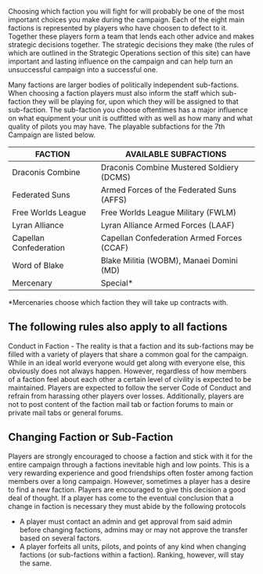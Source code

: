 Choosing which faction you will fight for will probably be one of the most important choices you make during the campaign. Each of the eight main factions is represented by players who have choosen to defect to it. Together these players form a team that lends each other advice and makes strategic decisions together. The strategic decisions they make (the rules of which are outlined in the Strategic Operations section of this site) can have important and lasting influence on the campaign and can help turn an unsuccessful campaign into a successful one.

Many factions are larger bodies of politically independent sub-factions. When choosing a faction players must also inform the staff which sub-faction they will be playing for, upon which they will be assigned to that sub-faction. The sub-faction you choose oftentimes has a major influence on what equipment your unit is outfitted with as well as how many and what quality of pilots you may have. The playable subfactions for the 7th Campaign are listed below.

FACTION	| AVAILABLE SUBFACTIONS
--- | ---
Draconis Combine | Draconis Combine Mustered Soldiery (DCMS)
Federated Suns | Armed Forces of the Federated Suns (AFFS)
Free Worlds League | Free Worlds League Military (FWLM)
Lyran Alliance | Lyran Alliance Armed Forces (LAAF)
Capellan Confederation | Capellan Confederation Armed Forces (CCAF)
Word of Blake | Blake Militia (WOBM), Manaei Domini (MD)
Mercenary |	Special*

*Mercenaries choose which faction they will take up contracts with.

## The following rules also apply to all factions

Conduct in Faction - The reality is that a faction and its sub-factions may be filled with a variety of players that share a common goal for the campaign. While in an ideal world everyone would get along with everyone else, this obviously does not always happen. However, regardless of how members of a faction feel about each other a certain level of civility is expected to be maintained. Players are expected to follow the server Code of Conduct and refrain from harassing other players over losses. Additionally, players are not to post content of the faction mail tab or faction forums to main or private mail tabs or general forums.

## Changing Faction or Sub-Faction
Players are strongly encouraged to choose a faction and stick with it for the entire campaign through a factions inevitable high and low points. This is a very rewarding experience and good friendships often foster among faction members over a long campaign. However, sometimes a player has a desire to find a new faction. Players are encouraged to give this decision a good deal of thought. If a player has come to the eventual conclusion that a change in faction is necessary they must abide by the following protocols

* A player must contact an admin and get approval from said admin before changing factions, admins may or may not approve the transfer based on several factors.
* A player forfeits all units, pilots, and points of any kind when changing factions (or sub-factions within a faction). Ranking, however, will stay the same.